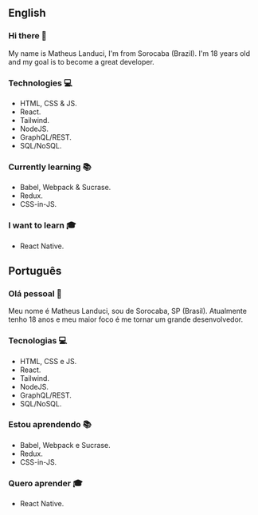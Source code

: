 ## English
### Hi there 👋

My name is Matheus Landuci, I'm from Sorocaba (Brazil). I'm 18 years old and my goal is to become a great developer.

### Technologies 💻
- HTML, CSS & JS.
- React.
- Tailwind.
- NodeJS.
- GraphQL/REST.
- SQL/NoSQL.

### Currently learning 📚
- Babel, Webpack & Sucrase.
- Redux.
- CSS-in-JS.

### I want to learn 🎓
- React Native.

## Português	
### Olá pessoal 👋

Meu nome é Matheus Landuci, sou de Sorocaba, SP (Brasil). Atualmente tenho 18 anos e meu maior foco é me tornar um grande desenvolvedor.

### Tecnologias 💻
- HTML, CSS e JS.
- React.
- Tailwind.
- NodeJS.
- GraphQL/REST.
- SQL/NoSQL.


### Estou aprendendo 📚
- Babel, Webpack e Sucrase.
- Redux.
- CSS-in-JS.

### Quero aprender 🎓
- React Native.
